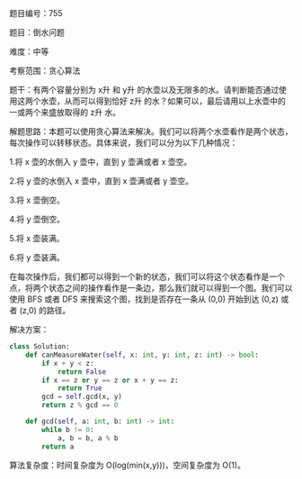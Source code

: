 题目编号：755

题目：倒水问题

难度：中等

考察范围：贪心算法

题干：有两个容量分别为 x升 和 y升 的水壶以及无限多的水。请判断能否通过使用这两个水壶，从而可以得到恰好 z升 的水？如果可以，最后请用以上水壶中的一或两个来盛放取得的 z升 水。

解题思路：本题可以使用贪心算法来解决。我们可以将两个水壶看作是两个状态，每次操作可以转移状态。具体来说，我们可以分为以下几种情况：

1.将 x 壶的水倒入 y 壶中，直到 y 壶满或者 x 壶空。

2.将 y 壶的水倒入 x 壶中，直到 x 壶满或者 y 壶空。

3.将 x 壶倒空。

4.将 y 壶倒空。

5.将 x 壶装满。

6.将 y 壶装满。

在每次操作后，我们都可以得到一个新的状态，我们可以将这个状态看作是一个点，将两个状态之间的操作看作是一条边，那么我们就可以得到一个图。我们可以使用 BFS 或者 DFS 来搜索这个图，找到是否存在一条从 (0,0) 开始到达 (0,z) 或者 (z,0) 的路径。

解决方案：

```python
class Solution:
    def canMeasureWater(self, x: int, y: int, z: int) -> bool:
        if x + y < z:
            return False
        if x == z or y == z or x + y == z:
            return True
        gcd = self.gcd(x, y)
        return z % gcd == 0

    def gcd(self, a: int, b: int) -> int:
        while b != 0:
            a, b = b, a % b
        return a
```

算法复杂度：时间复杂度为 O(log(min(x,y)))，空间复杂度为 O(1)。